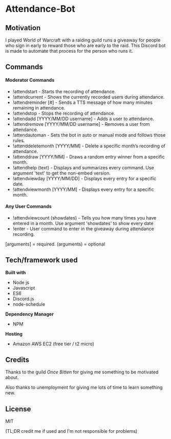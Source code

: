 # Attendance-Bot

## Motivation
I played World of Warcraft with a raiding guild runs a giveaway for people who sign in early to reward those who are early to the raid. 
This Discord bot is made to automate that process for the person who runs it.
## Commands
#### Moderator Commands
- !attendstart - Starts the recording of attendance.
- !attendcurrent - Shows the currently recorded users during attendance.
- !attendreminder [#] - Sends a TTS message of how many minutes remaining in attendance.
- !attendstop - Stops the recording of attendance.
- !attendadd [YYYY/MM/DD username] - Adds a user to attendance.
- !attendremove [YYYY/MM/DD username] - Removes a user from attendance.
- !attendautoman - Sets the bot in auto or manual mode and follows those rules.
- !attenddeletemonth [YYYY/MM] - Delete a specific month’s recording of attendance.
- !attenddraw [YYYY/MM] - Draws a random entry winner from a specific month.
- !attendhelp (text) - Displays and summarizes every command. Use argument 'text' to get the non-embed version.
- !attendviewday [YYYY/MM/DD] - Displays every entry for a specific date.
- !attendviewmonth [YYYY/MM] - Displays every entry for a specific month.

#### Any User Commands
- !attendviewcount (showdates) - Tells you how many times you have entered in a month. Use argument 'showdates' to show every date
- !enter - User command to enter in the giveaway during attendance recording.

[arguments] = required.
(arguments) = optional

## Tech/framework used
**Built with**
- Node js
- Javascript
- ES6
- Discord.js
- node-schedule

**Dependency Manager**
- NPM

**Hosting**
- Amazon AWS EC2 (free tier / t2 micro)

## Credits
Thanks to the guild *Once Bitten* for giving me something to be motivated about.

Also thanks to unemployment for giving me lots of time to learn something new.

## License
MIT 

(TL;DR credit me if used and I'm not responsible for problems)

